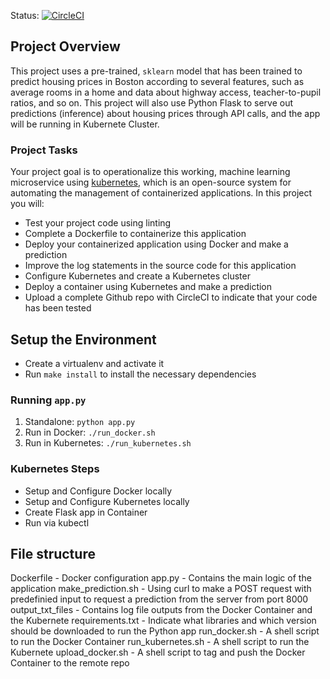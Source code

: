 Status: [![CircleCI](https://circleci.com/gh/seksky333/DevOps_Microservices.svg?style=svg)](https://circleci.com/gh/seksky333/DevOps_Microservices)

## Project Overview
This project uses a pre-trained, `sklearn` model that has been trained to predict housing prices in Boston according to several features, such as average rooms in a home and data about highway access, teacher-to-pupil ratios, and so on. This project will also use Python Flask to serve out predictions (inference) about housing prices through API calls, and the app will be running in Kubernete Cluster. 

### Project Tasks
Your project goal is to operationalize this working, machine learning microservice using [kubernetes](https://kubernetes.io/), which is an open-source system for automating the management of containerized applications. In this project you will:
* Test your project code using linting
* Complete a Dockerfile to containerize this application
* Deploy your containerized application using Docker and make a prediction
* Improve the log statements in the source code for this application
* Configure Kubernetes and create a Kubernetes cluster
* Deploy a container using Kubernetes and make a prediction
* Upload a complete Github repo with CircleCI to indicate that your code has been tested


## Setup the Environment

* Create a virtualenv and activate it
* Run `make install` to install the necessary dependencies

### Running `app.py`

1. Standalone:  `python app.py`
2. Run in Docker:  `./run_docker.sh`
3. Run in Kubernetes:  `./run_kubernetes.sh`

### Kubernetes Steps

* Setup and Configure Docker locally
* Setup and Configure Kubernetes locally
* Create Flask app in Container
* Run via kubectl

## File structure
Dockerfile - Docker configuration
app.py - Contains the main logic of the application
make_prediction.sh - Using curl to make a POST request with predefinied input to request a prediction from the server from port 8000
output_txt_files - Contains log file outputs from the Docker Container and the Kubernete
requirements.txt - Indicate what libraries and which version should be downloaded to run the Python app
run_docker.sh - A shell script to run the Docker Container
run_kubernetes.sh - A shell script to run the Kubernete
upload_docker.sh - A shell script to tag and push the Docker Container to the remote repo
